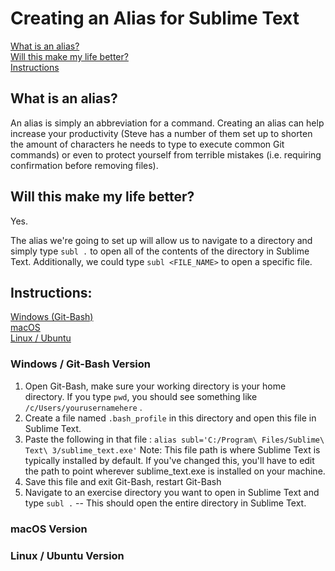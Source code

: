 # Creating an Alias for Sublime Text
[What is an alias?](#what-is-an-alias)  
[Will this make my life better?](#will-this-make-my-life-better)  
[Instructions](#instructions)  

## What is an alias?
An alias is simply an abbreviation for a command. Creating an alias can help increase your productivity (Steve has a number of them set up to shorten the amount of characters he needs to type to execute common Git commands) or even to protect yourself from terrible mistakes (i.e. requiring confirmation before removing files).

## Will this make my life better?
Yes.

The alias we're going to set up will allow us to navigate to a directory and simply type `subl .` to open all of the contents of the directory in Sublime Text. Additionally, we could type `subl <FILE_NAME>` to open a specific file.

## Instructions:
  [Windows (Git-Bash)](#windows--git-bash-version)  
  [macOS](#macos-version)  
  [Linux / Ubuntu](#linux--ubuntu-version)

### Windows / Git-Bash Version
1. Open Git-Bash, make sure your working directory is your home directory. If you type `pwd`, you should see something like `/c/Users/yourusernamehere` .
2. Create a file named `.bash_profile` in this directory and open this file in Sublime Text.
3. Paste the following in that file : `alias subl='C:/Program\ Files/Sublime\ Text\ 3/sublime_text.exe'` Note: This file path is where Sublime Text is typically installed by default. If you've changed this, you'll have to edit the path to point wherever sublime_text.exe is installed on your machine.
4. Save this file and exit Git-Bash, restart Git-Bash
5. Navigate to an exercise directory you want to open in Sublime Text and type `subl .` -- This should open the entire directory in Sublime Text.

### macOS Version
### Linux / Ubuntu Version